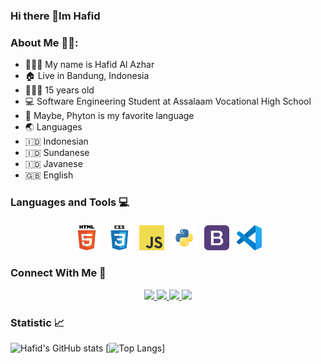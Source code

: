 ### Hi there 👋Im Hafid

### About Me 👨🏻:

- 👨🏻‍💼 My name is Hafid Al Azhar
- 🏠 Live in Bandung, Indonesia
- 🧍🏻‍♂️ 15 years old
- 💻 Software Engineering Student at Assalaam Vocational High School
- 🌟 Maybe, Phyton is my favorite language 
- 🌏 Languages
-  🇮🇩 Indonesian
-  🇮🇩 Sundanese
-  🇮🇩 Javanese
-  🇬🇧 English

### Languages and Tools 💻
<p align="center">
<img src="https://raw.githubusercontent.com/github/explore/80688e429a7d4ef2fca1e82350fe8e3517d3494d/topics/html/html.png" alt="Python" height="40" style="vertical-align:top; margin:4px">
<img src="https://raw.githubusercontent.com/github/explore/80688e429a7d4ef2fca1e82350fe8e3517d3494d/topics/css/css.png" alt="Javascript" height="40" style="vertical-align:top; margin:4px">
<img src="https://raw.githubusercontent.com/github/explore/80688e429a7d4ef2fca1e82350fe8e3517d3494d/topics/javascript/javascript.png" alt="VS Code" height="40" style="vertical-align:top; margin:4px">
<img src="https://raw.githubusercontent.com/github/explore/80688e429a7d4ef2fca1e82350fe8e3517d3494d/topics/python/python.png" alt="VS Code" height="40" style="vertical-align:top; margin:4px">
<img src="https://raw.githubusercontent.com/github/explore/80688e429a7d4ef2fca1e82350fe8e3517d3494d/topics/bootstrap/bootstrap.png" alt="VS Code" height="40" style="vertical-align:top; margin:4px">
<img src="https://raw.githubusercontent.com/github/explore/80688e429a7d4ef2fca1e82350fe8e3517d3494d/topics/visual-studio-code/visual-studio-code.png" alt="VS Code" height="40" style="vertical-align:top; margin:4px">
</p>

### Connect With Me 📱
<p align="center">
<a href="https://facebook.com/hafidal.azhar.9/" rel="nofollow">
  <img src="https://img.shields.io/badge/Facebook-1877F2?style=for-the-badge&logo=facebook&logoColor=white" />
</a>
<a href="https://twitter.com/hafidalazhar" rel="nofollow">
  <img src="https://img.shields.io/badge/Twitter-1DA1F2?style=for-the-badge&logo=twitter&logoColor=white" />
</a>
<a href="https://instagram.com/hafidalazhr/" rel="nofollow">
  <img src="https://img.shields.io/badge/Instagram-E4405F?style=for-the-badge&logo=instagram&logoColor=white" />
</a>
<a href="https://id.quora.com/profile/Hafid-Al-Azhar" rel="nofollow">
  <img src="https://img.shields.io/badge/Quora-%23B92B27.svg?&style=for-the-badge&logo=Quora&logoColor=white" />
</a>
  <p>

### Statistic :chart_with_upwards_trend:
![Hafid's GitHub stats](https://github-readme-stats.vercel.app/api?username=HafidAlAzhar&show_icons=true&theme=tokyonight)
[![Top Langs](https://github-readme-stats.vercel.app/api/top-langs/?username=HafidAlAzhar&layout=compact&theme=tokyonight)]


  
  

